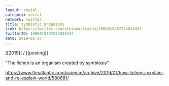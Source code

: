 ```yaml
---
layout: social
category: social
network: Twitter
title: Symbiotic Organisms
link: https://twitter.com/steinea/status/1086015407234834432
twitterID: 1086015407234834432
date: 2019-01-17
---
```


[[2019]] / [[posting]]

"The lichen is an organism created by symbiosis"

<https://www.theatlantic.com/science/archive/2019/01/how-lichens-explain-and-re-explain-world/580681/>
